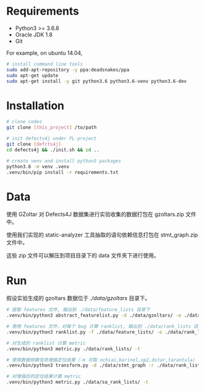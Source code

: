 # Requirements

+ Python3 >= 3.6.8
+ Oracle JDK 1.8
+ Git

For example, on ubuntu 14.04,

```bash
# install command line tools
sudo add-apt-repository -y ppa:deadsnakes/ppa
sudo apt-get update
sudo apt-get install -y git python3.6 python3.6-venv python3.6-dev
```
# Installation

```bash
# clone codes
git clone [this_project] /to/path

# init defects4j under FL-project
git clone [defcts4j] 
cd defects4j && ./init.sh && cd .. 

# create venv and install python3 packages
python3.6 -m venv .venv
.venv/bin/pip install -r requirements.txt
```

# Data
使用 GZoltar 对 Defects4J 数据集进行实验收集的数据打包在 gzoltars.zip 文件中。

使用我们实现的 static-analyzer 工具抽取的语句依赖信息打包在 stmt_graph.zip 文件中。

这些 zip 文件可以解压到项目目录下的 data 文件夹下进行使用。
# Run
假设实验生成的 gzoltars 数据位于 *./data/gzoltars* 目录下。
```bash
# 提取 features 文件, 输出到 ./data/feature_lists 目录下
.venv/bin/python3 abstract_featurelist.py -d ./data/gzoltars/ -o ./data/feature_lists

# 使用 features 文件，对每个 bug 计算 ranklist, 输出到 ./data/rank_lists 目录下
.venv/bin/python3 ranklist.py -f ./data/feature_lists/ -o ./data/rank_lists

# 对生成的 ranklist 计算 metric
.venv/bin/python3 metric.py ./data/rank_lists/ -t 

# 使用数据依赖信息增强定位结果（-m 可取 ochiai,barinel,op2,dstar,tarantula）
.venv/bin/python3 transform.py -d ./data/stmt_graph -r ./data/rank_lists -o ./data/sa_rank_lists -m ochiai

# 对增强后的定位结果计算 metric
.venv/bin/python3 metric.py ./data/sa_rank_lists/ -t 
```
